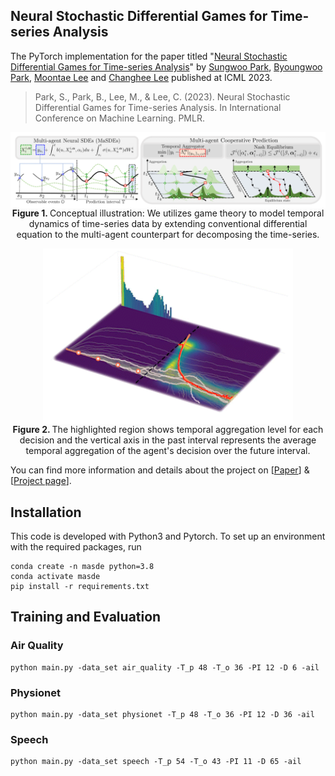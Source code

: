 ## Neural Stochastic Differential Games for Time-series Analysis

The PyTorch implementation for the paper titled "[Neural Stochastic Differential Games for Time-series Analysis]([https://drive.google.com/file/d/1_k5ocoqHx50PhORfXWwVc_CzPEGznHoB/view](https://proceedings.mlr.press/v202/park23j.html))" by [Sungwoo Park](https://scholar.google.co.kr/citations?user=B1xpjO8AAAAJ&hl=en), [Byoungwoo Park](https://scholar.google.co.kr/citations?user=MWCPYLMAAAAJ&hl=en), [Moontae Lee](https://scholar.google.com/citations?user=BMvYy9cAAAAJ&hl=en) and [Changhee Lee](https://scholar.google.com/citations?user=kSvJTg4AAAAJ&hl=en) published at ICML 2023. 

>Park, S., Park, B., Lee, M., & Lee, C. (2023). Neural Stochastic Differential Games for Time-series Analysis. In International Conference on Machine Learning. PMLR.


<p align="center">
<img align="middle" src="https://github.com/LGAI-AML/MaSDEs/blob/main/imgs/masde_main.png" width="800" />
<br>
<b> Figure 1. </b> Conceptual illustration: We utilizes game theory to model temporal dynamics of time-series data by extending conventional differential equation to the multi-agent counterpart for decomposing the time-series.
</p>

<p align="center">
<img align="middle" src="https://github.com/LGAI-AML/MaSDEs/blob/main/imgs/mackey.gif" width="400" />
<br>
<b> Figure 2. </b> The highlighted region shows temporal aggregation level for each decision and the vertical axis in the past interval represents the average temporal aggregation of the agent's decision over the future interval.
</p>

You can find more information and details about the project on [[Paper](https://drive.google.com/file/d/17s8k2RmfzoFE_svB2qeBr429DebaANNN/view?usp=sharing)] & [[Project page](https://lgai-aml.github.io/MaSDEs/)].

## Installation
This code is developed with Python3 and Pytorch. To set up an environment with the required packages, run
```
conda create -n masde python=3.8
conda activate masde
pip install -r requirements.txt
```

## Training and Evaluation
### Air Quality
```
python main.py -data_set air_quality -T_p 48 -T_o 36 -PI 12 -D 6 -ail
```
### Physionet
```
python main.py -data_set physionet -T_p 48 -T_o 36 -PI 12 -D 36 -ail
```
### Speech
```
python main.py -data_set speech -T_p 54 -T_o 43 -PI 11 -D 65 -ail
```
